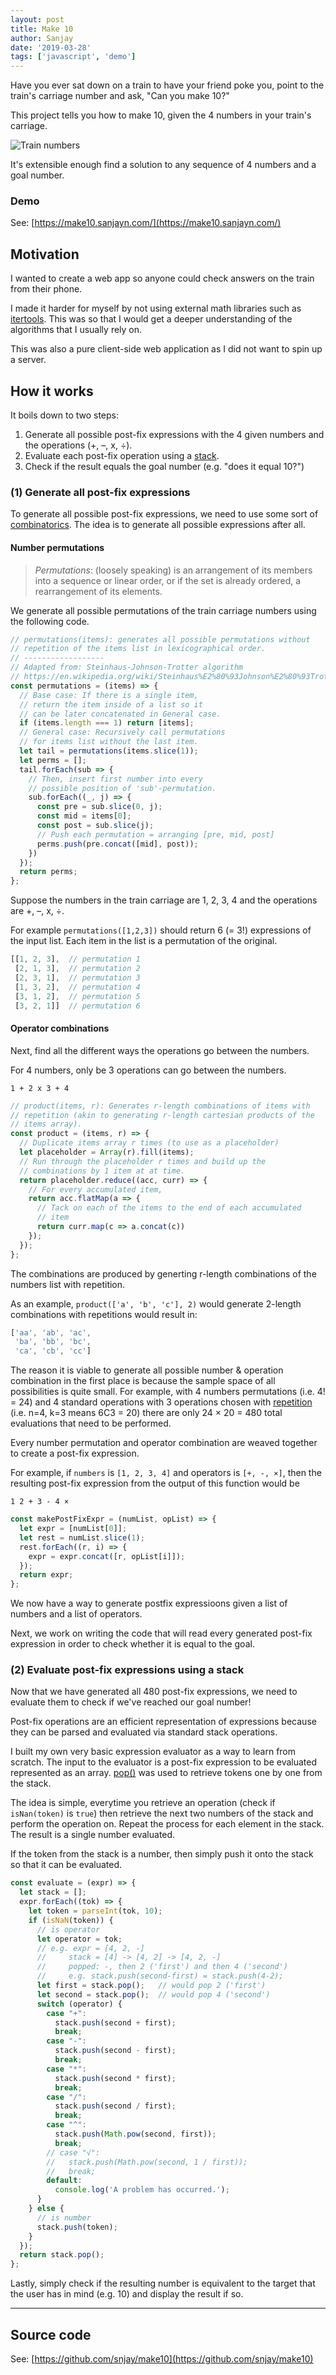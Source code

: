 ```yaml
---
layout: post
title: Make 10
author: Sanjay
date: '2019-03-28'
tags: ['javascript', 'demo']
---
```


Have you ever sat down on a train to have your friend poke you, point to the train's carriage number and ask, "Can you make 10?"

This project tells you how to make 10, given the 4 numbers in your train's carriage.

![Train numbers](/numbers.png)

It's extensible enough find a solution to any sequence of 4 numbers and a goal number.

### Demo

See: [https://make10.sanjayn.com/](https://make10.sanjayn.com/)


## Motivation

I wanted to create a web app so anyone could check answers on the train from their phone.

I made it harder for myself by not using external math libraries such as [itertools](https://docs.python.org/3/library/itertools.html). This was so that I would get a deeper understanding of the algorithms that I usually rely on.

This was also a pure client-side web application as I did not want to spin up a server.

## How it works

It boils down to two steps:

1. Generate all possible post-fix expressions with the 4 given numbers and the operations (+, –, x, ÷).
2. Evaluate each post-fix operation using a [stack](https://en.wikipedia.org/wiki/Stack_(abstract_data_type)).
3. Check if the result equals the goal number (e.g. "does it equal 10?")

### (1) Generate all post-fix expressions

To generate all possible post-fix expressions, we need to use some sort of [combinatorics](https://en.wikipedia.org/wiki/Combinatorics). The idea is to generate all possible expressions after all.

#### Number permutations

> *Permutations*: (loosely speaking) is an arrangement of its members into a sequence or linear order, or if the set is already ordered, a rearrangement of its elements. 

We generate all possible permutations of the train carriage numbers using the following code.

```javascript
// permutations(items): generates all possible permutations without
// repetition of the items list in lexicographical order.
// ------------------
// Adapted from: Steinhaus-Johnson-Trotter algorithm
// https://en.wikipedia.org/wiki/Steinhaus%E2%80%93Johnson%E2%80%93Trotter_algorithm
const permutations = (items) => {
  // Base case: If there is a single item,
  // return the item inside of a list so it
  // can be later concatenated in General case.
  if (items.length === 1) return [items];
  // General case: Recursively call permutations
  // for items list without the last item.
  let tail = permutations(items.slice(1));
  let perms = [];
  tail.forEach(sub => {
    // Then, insert first number into every
    // possible position of 'sub'-permutation.
    sub.forEach((_, j) => {
      const pre = sub.slice(0, j);
      const mid = items[0];
      const post = sub.slice(j);
      // Push each permutation = arranging [pre, mid, post]
      perms.push(pre.concat([mid], post));
    })
  });
  return perms;
};
```

Suppose the numbers in the train carriage are 1, 2, 3, 4 and the operations are +, –, x, ÷.

For example `permutations([1,2,3])` should return 6 (= 3!) expressions of the input list. Each item in the list is a permutation of the original.

```javascript
[[1, 2, 3],  // permutation 1
 [2, 1, 3],  // permutation 2
 [2, 3, 1],  // permutation 3
 [1, 3, 2],  // permutation 4
 [3, 1, 2],  // permutation 5
 [3, 2, 1]]  // permutation 6
```

#### Operator combinations

Next, find all the different ways the operations go between the numbers.

For 4 numbers, only be 3 operations can go between the numbers.

```plain
1 + 2 x 3 + 4
```

```javascript
// product(items, r): Generates r-length combinations of items with
// repetition (akin to generating r-length cartesian products of the
// items array).
const product = (items, r) => {
  // Duplicate items array r times (to use as a placeholder)
  let placeholder = Array(r).fill(items);
  // Run through the placeholder r times and build up the
  // combinations by 1 item at at time.
  return placeholder.reduce((acc, curr) => {
    // For every accumulated item,
    return acc.flatMap(a => {
      // Tack on each of the items to the end of each accumulated
      // item
      return curr.map(c => a.concat(c))
    });
  });
};
```

The combinations are produced by generting r-length combinations of the numbers list with repetition. 

As an example, `product(['a', 'b', 'c'], 2)` would generate 2-length combinations with repetitions would result in:

```javascript
['aa', 'ab', 'ac',
 'ba', 'bb', 'bc',
 'ca', 'cb', 'cc']
```

The reason it is viable to generate all possible number & operation combination in the first place is because the sample space of all possibilities is quite small. For example, with 4 numbers permutations (i.e. 4! = 24) and 4 standard operations with 3 operations chosen with  [repetition](https://en.wikipedia.org/wiki/Combination#Number_of_combinations_with_repetition) (i.e. n=4, k=3 means 6C3 = 20) there are only 24 × 20 = 480  total evaluations that need to be performed.

Every number permutation and operator combination are weaved together to create a post-fix expression.

For example, if `numbers` is `[1, 2, 3, 4]` and operators is `[+, -, ×]`, then the resulting post-fix expression from the output of this function would be

```1 2 + 3 - 4 ×```

```javascript
const makePostFixExpr = (numList, opList) => {
  let expr = [numList[0]];
  let rest = numList.slice(1);
  rest.forEach((r, i) => {
    expr = expr.concat([r, opList[i]]);
  });
  return expr;
};
```

We now have a way to generate postfix expressioons given a list of numbers and a list of operators. 

Next, we work on writing the code that will read every generated post-fix expression in order to check whether it is equal to the goal.

### (2) Evaluate post-fix expressions using a stack

Now that we have generated all 480 post-fix expressions, we need to evaluate them to check if we've reached our goal number!

Post-fix operations are an efficient representation of expressions because they can be parsed and evaluated via standard stack operations.

I built my own very basic expression evaluator as a way to learn from scratch. The input to the evaluator is a post-fix expression to be evaluated represented as an array. [pop()](https://developer.mozilla.org/en-US/docs/Web/JavaScript/Reference/Global_Objects/Array/pop) was used to retrieve tokens one by one from the stack.

The idea is simple, everytime you retrieve an operation (check if `isNan(token)` is `true`) then retrieve the next two numbers of the stack and perform the operation on. Repeat the process for each element in the stack. The result is a single number evaluated.

If the token from the stack is a number, then simply push it onto the stack so that it can be evaluated.

```javascript
const evaluate = (expr) => {
  let stack = [];
  expr.forEach((tok) => {
    let token = parseInt(tok, 10);
    if (isNaN(token)) {
      // is operator
      let operator = tok;
      // e.g. expr = [4, 2, -]
      //     stack = [4] -> [4, 2] -> [4, 2, -]
      //     popped: -, then 2 ('first') and then 4 ('second')
      //     e.g. stack.push(second-first) = stack.push(4-2);
      let first = stack.pop();   // would pop 2 ('first')
      let second = stack.pop();  // would pop 4 ('second')
      switch (operator) {
        case "+":
          stack.push(second + first);
          break;
        case "-":
          stack.push(second - first);
          break;
        case "*":
          stack.push(second * first);
          break;
        case "/":
          stack.push(second / first);
          break;
        case "^":
          stack.push(Math.pow(second, first));
          break;
        // case "√":
        //   stack.push(Math.pow(second, 1 / first));
        //   break;
        default:
          console.log('A problem has occurred.');
      }
    } else {
      // is number
      stack.push(token);
    }
  });
  return stack.pop();
};
```

Lastly, simply check if the resulting number is equivalent to the target that the user has in mind (e.g. 10) and display the result if so.

---

## Source code

See: [https://github.com/snjay/make10](https://github.com/snjay/make10)
